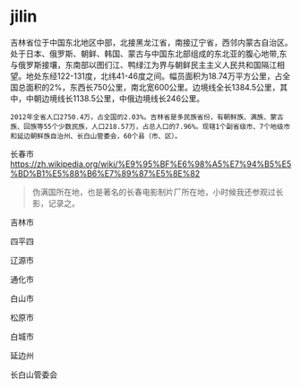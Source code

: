 # jilin

吉林省位于中国东北地区中部，北接黑龙江省，南接辽宁省，西邻内蒙古自治区。处于日本、俄罗斯、朝鲜、韩国、蒙古与中国东北部组成的东北亚的腹心地带,东与俄罗斯接壤，东南部以图们江、鸭绿江为界与朝鲜民主主义人民共和国隔江相望。地处东经122-131度，北纬41-46度之间。幅员面积为18.74万平方公里，占全国总面积的2%，东西长750公里，南北宽600公里。边境线全长1384.5公里，其中，中朝边境线长1138.5公里，中俄边境线长246公里。

    2012年全省人口2750.4万，占全国的2.03%。吉林省是多民族省份，有朝鲜族、满族、蒙古族、回族等55个少数民族，人口218.57万，占总人口的7.96%。现辖1个副省级市、7个地级市和延边朝鲜族自治州、长白山管委会，60个县（市、区）。

长春市 https://zh.wikipedia.org/wiki/%E9%95%BF%E6%98%A5%E7%94%B5%E5%BD%B1%E5%88%B6%E7%89%87%E5%8E%82

> 伪满国所在地，也是著名的长春电影制片厂所在地，小时候我还参观过长影，记录之。

吉林市

四平四

辽源市

通化市

白山市

松原市

白城市

延边州

长白山管委会